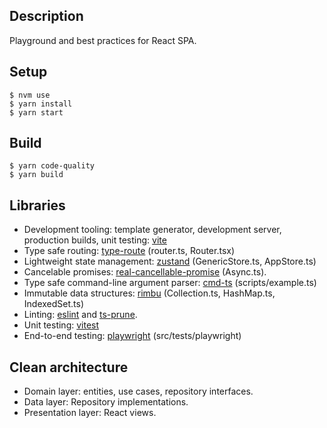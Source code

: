 ## Description

Playground and best practices for React SPA.

## Setup

```
$ nvm use
$ yarn install
$ yarn start
```

## Build

```
$ yarn code-quality
$ yarn build
```

## Libraries

-   Development tooling: template generator, development server, production builds, unit testing: [vite](https://vitejs.dev/)
-   Type safe routing: [type-route](https://github.com/zilch/type-route) (router.ts, Router.tsx)
-   Lightweight state management: [zustand](https://github.com/pmndrs/zustand) (GenericStore.ts, AppStore.ts)
-   Cancelable promises: [real-cancellable-promise](https://github.com/srmagura/real-cancellable-promise) (Async.ts).
-   Type safe command-line argument parser: [cmd-ts](https://cmd-ts.vercel.app/) (scripts/example.ts)
-   Immutable data structures: [rimbu](https://rimbu.org/) (Collection.ts, HashMap.ts, IndexedSet.ts)
-   Linting: [eslint](https://eslint.org/) and [ts-prune](https://github.com/nadeesha/ts-prune).
-   Unit testing: [vitest](https://vitest.dev/)
-   End-to-end testing: [playwright](https://playwright.dev/) (src/tests/playwright)

## Clean architecture

-   Domain layer: entities, use cases, repository interfaces.
-   Data layer: Repository implementations.
-   Presentation layer: React views.
